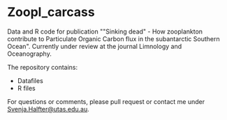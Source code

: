 # Zoopl_carcass
Data and R code for publication ""Sinking dead" - How zooplankton contribute to Particulate Organic Carbon flux in the subantarctic Southern Ocean". Currently under review at the journal Limnology and Oceanography. 

The repository contains:
- Datafiles
- R files

For questions or comments, please pull request or contact me under Svenja.Halfter@utas.edu.au. 
